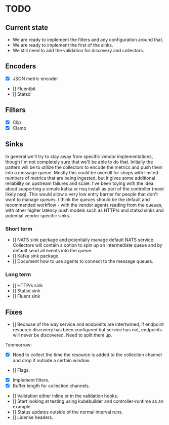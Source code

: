 # TODO

## Current state
* We are ready to implement the filters and any configuration around that.
* We are ready to implement the first of the sinks.
* We still need to add the validation for discovery and collectors.

## Encoders
* [x] JSON metric encoder
* [] Fluentbit
* [] Statsd

## Filters
* [x] Clip
* [x] Clamp

## Sinks

In general we'll try to stay away from specific vendor implementations, though I'm not completely sure that we'll be able to do that.  Initially the pattern will be to utilize the collectors to encode the metrics and push them into a message queue.  Mostly this could be overkill for shops with limited numbers of metrics that are being ingested, but it gives some additional reliability on upstream failures and scale.  I've been toying with the idea about supporting a simple kafka or nsq install as part of the controller (most likely nsq).  This would allow a very low entry barrier for people that don't want to manage queues.  I think the queues should be the default and recommended workflow - with the vendor agents reading from the queues, with other higher latency push models such as HTTP/s and statsd sinks and potential vendor specific sinks.

### Short term
* [] NATS sink package and potentially manage default NATS service.  Collectors will contain a option to spin up an intermediate queue and by default send all events into the queue.
* [] Kafka sink package.
* [] Document how to use agents to connect to the message queues.

### Long term
* [] HTTP/s sink
* [] Statsd sink
* [] Fluent sink

## Fixes
* [] Because of the way service and endpoints are intertwined, if endpoint resource discovery has been configured but service has not, endpoints will never be discovered.  Need to split them up.

Tommorrow:
* [x] Need to collect the time the resource is added to the collection channel and drop if outside a certain window.
* [] Flags.
* [x] Implement filters.
* [x] Buffer length for collection channels.
* [] Validation either inline or in the validation hooks.
* [] Start looking at testing using kubebuilder and controller-runtime as an example.
* [] Status updates outside of the normal interval runs.
* [] License headers.
